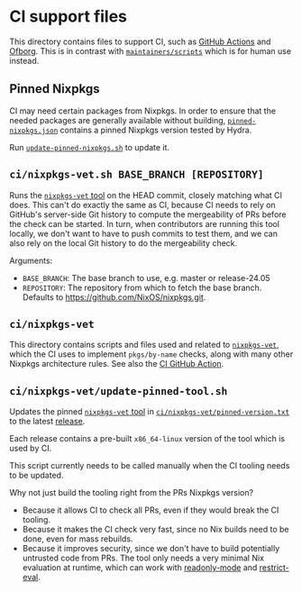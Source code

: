 # CI support files

This directory contains files to support CI, such as [GitHub Actions](https://github.com/NixOS/nixpkgs/tree/master/.github/workflows) and [Ofborg](https://github.com/nixos/ofborg).
This is in contrast with [`maintainers/scripts`](`../maintainers/scripts`) which is for human use instead.

## Pinned Nixpkgs

CI may need certain packages from Nixpkgs.
In order to ensure that the needed packages are generally available without building,
[`pinned-nixpkgs.json`](./pinned-nixpkgs.json) contains a pinned Nixpkgs version tested by Hydra.

Run [`update-pinned-nixpkgs.sh`](./update-pinned-nixpkgs.sh) to update it.

## `ci/nixpkgs-vet.sh BASE_BRANCH [REPOSITORY]`

Runs the [`nixpkgs-vet` tool](https://github.com/NixOS/nixpkgs-vet) on the HEAD commit, closely matching what CI does. This can't do exactly the same as CI, because CI needs to rely on GitHub's server-side Git history to compute the mergeability of PRs before the check can be started.
In turn, when contributors are running this tool locally, we don't want to have to push commits to test them, and we can also rely on the local Git history to do the mergeability check.

Arguments:

- `BASE_BRANCH`: The base branch to use, e.g. master or release-24.05
- `REPOSITORY`: The repository from which to fetch the base branch. Defaults to <https://github.com/NixOS/nixpkgs.git>.

## `ci/nixpkgs-vet`

This directory contains scripts and files used and related to [`nixpkgs-vet`](https://github.com/NixOS/nixpkgs-vet/), which the CI uses to implement `pkgs/by-name` checks, along with many other Nixpkgs architecture rules.
See also the [CI GitHub Action](../.github/workflows/nixpkgs-vet.yml).

## `ci/nixpkgs-vet/update-pinned-tool.sh`

Updates the pinned [`nixpkgs-vet` tool](https://github.com/NixOS/nixpkgs-vet) in [`ci/nixpkgs-vet/pinned-version.txt`](./nixpkgs-vet/pinned-version.txt) to the latest [release](https://github.com/NixOS/nixpkgs-vet/releases).

Each release contains a pre-built `x86_64-linux` version of the tool which is used by CI.

This script currently needs to be called manually when the CI tooling needs to be updated.

Why not just build the tooling right from the PRs Nixpkgs version?

- Because it allows CI to check all PRs, even if they would break the CI tooling.
- Because it makes the CI check very fast, since no Nix builds need to be done, even for mass rebuilds.
- Because it improves security, since we don't have to build potentially untrusted code from PRs.
  The tool only needs a very minimal Nix evaluation at runtime, which can work with [readonly-mode](https://nixos.org/manual/nix/stable/command-ref/opt-common.html#opt-readonly-mode) and [restrict-eval](https://nixos.org/manual/nix/stable/command-ref/conf-file.html#conf-restrict-eval).

